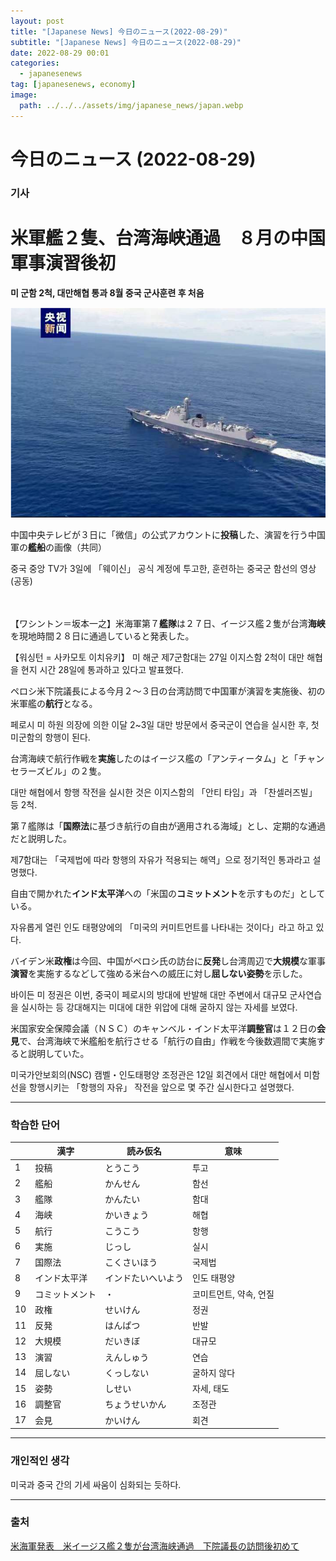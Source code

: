 ```yaml
---
layout: post
title: "[Japanese News] 今日のニュース(2022-08-29)"
subtitle: "[Japanese News] 今日のニュース(2022-08-29)"
date: 2022-08-29 00:01
categories:
  - japanesenews
tag: [japanesenews, economy]
image:
  path: ../../../assets/img/japanese_news/japan.webp
---
```


# 今日のニュース (2022-08-29)

### 기사

# **米軍艦２隻、台湾海峡通過　８月の中国軍事演習後初**

**미 군함 2척, 대만해협 통과 8월 중국 군사훈련 후 처음**

![china_ship.png](../../assets/img/japanese_news/2022-08-29-jn-news/china_ship.png)

中国中央テレビが３日に「微信」の公式アカウントに**投稿**した、演習を行う中国軍の**艦船**の画像（共同）

중국 중앙 TV가 3일에 「웨이신」 공식 계정에 투고한, 훈련하는 중국군 함선의 영상 (공동) <br><br><br>

【ワシントン＝坂本一之】米海軍第７**艦隊**は２７日、イージス艦２隻が台湾**海峡**を現地時間２８日に通過していると発表した。

【워싱턴 = 사카모토 이치유키】 미 해군 제7군함대는 27일 이지스함 2척이 대만 해협을 현지 시간 28일에 통과하고 있다고 발표했다.

ペロシ米下院議長による今月２～３日の台湾訪問で中国軍が演習を実施後、初の米軍艦の**航行**となる。

페로시 미 하원 의장에 의한 이달 2~3일 대만 방문에서 중국군이 연습을 실시한 후, 첫 미군함의 항행이 된다.

台湾海峡で航行作戦を**実施**したのはイージス艦の「アンティータム」と「チャンセラーズビル」の２隻。

대만 해협에서 항행 작전을 실시한 것은 이지스함의 「안티 타임」과 「찬셀러즈빌」 등 2척.

第７艦隊は「**国際法**に基づき航行の自由が適用される海域」とし、定期的な通過だと説明した。

제7함대는 「국제법에 따라 항행의 자유가 적용되는 해역」으로 정기적인 통과라고 설명했다.

自由で開かれた**インド太平洋**への「米国の**コミットメント**を示すものだ」としている。

자유롭게 열린 인도 태평양에의 「미국의 커미트먼트를 나타내는 것이다」라고 하고 있다.

バイデン米**政権**は今回、中国がペロシ氏の訪台に**反発**し台湾周辺で**大規模**な軍事**演習**を実施するなどして強める米台への威圧に対し**屈しない姿勢**を示した。

바이든 미 정권은 이번, 중국이 페로시의 방대에 반발해 대만 주변에서 대규모 군사연습을 실시하는 등 강대해지는 미대에 대한 위압에 대해 굴하지 않는 자세를 보였다.

米国家安全保障会議（ＮＳＣ）のキャンベル・インド太平洋**調整官**は１２日の**会見**で、台湾海峡で米艦船を航行させる「航行の自由」作戦を今後数週間で実施すると説明していた。

미국가안보회의(NSC) 캠벨・인도태평양 조정관은 12일 회견에서 대만 해협에서 미함선을 항행시키는 「항행의 자유」 작전을 앞으로 몇 주간 실시한다고 설명했다.

---

### 학습한 단어

|  | 漢字 | 読み仮名 | 意味 |
| --- | --- | --- | --- |
| 1 | 投稿 | とうこう | 투고 |
| 2 | 艦船 | かんせん | 함선 |
| 3 | 艦隊 | かんたい | 함대 |
| 4 | 海峡 | かいきょう | 해협 |
| 5 | 航行 | こうこう | 항행 |
| 6 | 実施 | じっし | 실시 |
| 7 | 国際法 | こくさいほう | 국제법 |
| 8 | インド太平洋 | インドたいへいよう | 인도 태평양 |
| 9 | コミットメント | ・ | 코미트먼트, 약속, 언질 |
| 10 | 政権 | せいけん | 정권 |
| 11 | 反発 | はんぱつ | 반발 |
| 12 | 大規模 | だいきぼ | 대규모 |
| 13 | 演習 | えんしゅう | 연습 |
| 14 | 屈しない | くっしない | 굴하지 않다 |
| 15 | 姿勢 | しせい | 자세, 태도 |
| 16 | 調整官 | ちょうせいかん | 조정관 |
| 17 | 会見 | かいけん | 회견 |

---

### 개인적인 생각

미국과 중국 간의 기세 싸움이 심화되는 듯하다.

---

### 출처

[米海軍発表　米イージス艦２隻が台湾海峡通過　下院議長の訪問後初めて](https://www.iza.ne.jp/article/20220828-S673PTGHBBLPFOBAEKJJKMU3VY/)